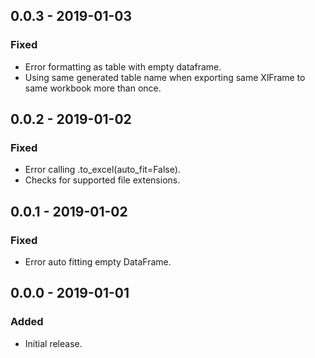 ## 0.0.3 - 2019-01-03

### Fixed
- Error formatting as table with empty dataframe.
- Using same generated table name when exporting same XlFrame to same workbook more than once.

## 0.0.2 - 2019-01-02

### Fixed
- Error calling .to_excel(auto_fit=False).
- Checks for supported file extensions.

## 0.0.1 - 2019-01-02

### Fixed
- Error auto fitting empty DataFrame.

## 0.0.0 - 2019-01-01

### Added
- Initial release.
